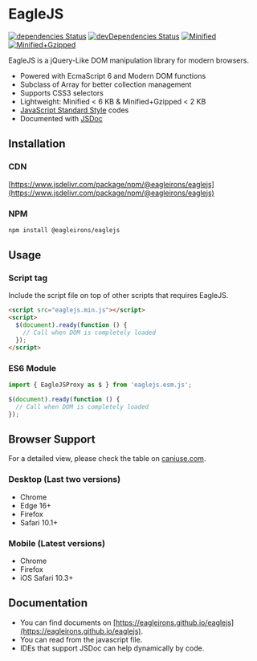 # EagleJS

[![dependencies Status](https://status.david-dm.org/gh/eagleirons/eaglejs.svg)](https://david-dm.org/eagleirons/eaglejs)
[![devDependencies Status](https://status.david-dm.org/gh/eagleirons/eaglejs.svg?type=dev)](https://david-dm.org/eagleirons/eaglejs?type=dev)
[![Minified](https://badgen.net/bundlephobia/min/@eagleirons/eaglejs)](https://bundlephobia.com/result?p=@eagleirons/eaglejs)
[![Minified+Gzipped](https://badgen.net/bundlephobia/minzip/@eagleirons/eaglejs)](https://bundlephobia.com/result?p=@eagleirons/eaglejs)

EagleJS is a jQuery-Like DOM manipulation library for modern browsers.

- Powered with EcmaScript 6 and Modern DOM functions
- Subclass of Array for better collection management
- Supports CSS3 selectors
- Lightweight: Minified < 6 KB & Minified+Gzipped < 2 KB
- [JavaScript Standard Style](https://standardjs.com "JavaScript Standard Style") codes
- Documented with [JSDoc](https://jsdoc.app "JSDoc")

## Installation

### CDN

[https://www.jsdelivr.com/package/npm/@eagleirons/eaglejs](https://www.jsdelivr.com/package/npm/@eagleirons/eaglejs)

### NPM

```sh
npm install @eagleirons/eaglejs
```

## Usage

### Script tag

Include the script file on top of other scripts that requires EagleJS.

```html
<script src="eaglejs.min.js"></script>
<script>
  $(document).ready(function () {
    // Call when DOM is completely loaded
  });
</script>
```

### ES6 Module

```js
import { EagleJSProxy as $ } from 'eaglejs.esm.js';

$(document).ready(function () {
  // Call when DOM is completely loaded
});
```

## Browser Support

For a detailed view, please check the table on [caniuse.com](https://caniuse.com/mdn-api_element_closest,mdn-api_element_matches,es6,array-includes).

### Desktop (Last two versions)

- Chrome
- Edge 16+
- Firefox
- Safari 10.1+

### Mobile (Latest versions)

- Chrome
- Firefox
- iOS Safari 10.3+

## Documentation

- You can find documents on [https://eagleirons.github.io/eaglejs](https://eagleirons.github.io/eaglejs).
- You can read from the javascript file.
- IDEs that support JSDoc can help dynamically by code.
